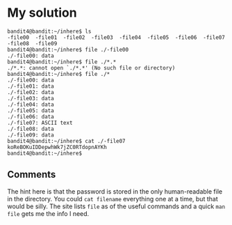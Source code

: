 # My solution
```
bandit4@bandit:~/inhere$ ls
-file00  -file01  -file02  -file03  -file04  -file05  -file06  -file07  -file08  -file09
bandit4@bandit:~/inhere$ file ./-file00
./-file00: data
bandit4@bandit:~/inhere$ file ./*.*
./*.*: cannot open `./*.*' (No such file or directory)
bandit4@bandit:~/inhere$ file ./*
./-file00: data
./-file01: data
./-file02: data
./-file03: data
./-file04: data
./-file05: data
./-file06: data
./-file07: ASCII text
./-file08: data
./-file09: data
bandit4@bandit:~/inhere$ cat ./-file07
koReBOKuIDDepwhWk7jZC0RTdopnAYKh
bandit4@bandit:~/inhere$
```

## Comments
The hint here is that the password is stored in the only human-readable file in the directory.  You could ```cat filename``` everything one at a time, but that would be silly. The site lists ```file``` as of the useful commands and a quick ```man file``` gets me the info I need.